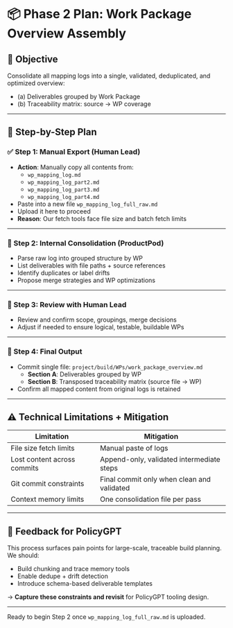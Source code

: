 # 📦 Phase 2 Plan: Work Package Overview Assembly

## 🎯 Objective
Consolidate all mapping logs into a single, validated, deduplicated, and optimized overview:
- (a) Deliverables grouped by Work Package
- (b) Traceability matrix: source → WP coverage

---

## 🧩 Step-by-Step Plan

### ✅ Step 1: Manual Export (Human Lead)
- **Action**: Manually copy all contents from:
  - `wp_mapping_log.md`
  - `wp_mapping_log_part2.md`
  - `wp_mapping_log_part3.md`
  - `wp_mapping_log_part4.md`
- Paste into a new file `wp_mapping_log_full_raw.md`
- Upload it here to proceed
- **Reason**: Our fetch tools face file size and batch fetch limits

---

### 🤖 Step 2: Internal Consolidation (ProductPod)
- Parse raw log into grouped structure by WP
- List deliverables with file paths + source references
- Identify duplicates or label drifts
- Propose merge strategies and WP optimizations

---

### 👀 Step 3: Review with Human Lead
- Review and confirm scope, groupings, merge decisions
- Adjust if needed to ensure logical, testable, buildable WPs

---

### 🧾 Step 4: Final Output
- Commit single file: `project/build/WPs/work_package_overview.md`
  - **Section A**: Deliverables grouped by WP
  - **Section B**: Transposed traceability matrix (source file → WP)
- Confirm all mapped content from original logs is retained

---

## ⚠️ Technical Limitations + Mitigation
| Limitation | Mitigation |
|-----------|------------|
| File size fetch limits | Manual paste of logs |
| Lost content across commits | Append-only, validated intermediate steps |
| Git commit constraints | Final commit only when clean and validated |
| Context memory limits | One consolidation file per pass |

---

## 🧪 Feedback for PolicyGPT
This process surfaces pain points for large-scale, traceable build planning. We should:
- Build chunking and trace memory tools
- Enable dedupe + drift detection
- Introduce schema-based deliverable templates

→ **Capture these constraints and revisit** for PolicyGPT tooling design.

---

Ready to begin Step 2 once `wp_mapping_log_full_raw.md` is uploaded.